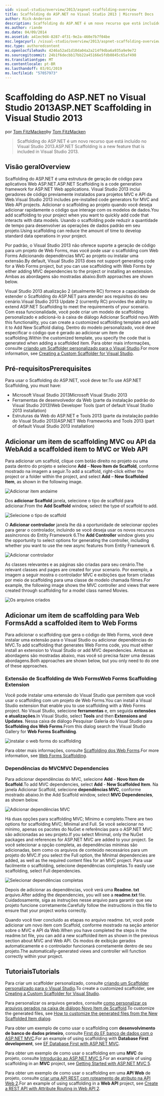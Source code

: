```yaml
---
uid: visual-studio/overview/2013/aspnet-scaffolding-overview
title: Scaffolding do ASP.NET no Visual Studio 2013 | Microsoft Docs
author: Rick-Anderson
description: Scaffolding do ASP.NET é um novo recurso que está incluído no Visual Studio 2013.
ms.author: riande
ms.date: 04/09/2014
ms.assetid: a41ec9d4-8287-4f31-9e2a-460e7b7f04be
msc.legacyurl: /visual-studio/overview/2013/aspnet-scaffolding-overview
msc.type: authoredcontent
ms.openlocfilehash: 4246a52ad1d10da04a2a214f9dba6a935a9e9e72
ms.sourcegitcommit: 24b1f6decbb17bb22a45166e5fdb0845c65af498
ms.translationtype: MT
ms.contentlocale: pt-BR
ms.lasthandoff: 03/01/2019
ms.locfileid: "57057973"
---
```

<a name="aspnet-scaffolding-in-visual-studio-2013"></a><span data-ttu-id="3c772-103">Scaffolding do ASP.NET no Visual Studio 2013</span><span class="sxs-lookup"><span data-stu-id="3c772-103">ASP.NET Scaffolding in Visual Studio 2013</span></span>
====================
<span data-ttu-id="3c772-104">por [Tom FitzMacken](https://github.com/tfitzmac)</span><span class="sxs-lookup"><span data-stu-id="3c772-104">by [Tom FitzMacken](https://github.com/tfitzmac)</span></span>

> <span data-ttu-id="3c772-105">Scaffolding do ASP.NET é um novo recurso que está incluído no Visual Studio 2013.</span><span class="sxs-lookup"><span data-stu-id="3c772-105">ASP.NET Scaffolding is a new feature that is included in Visual Studio 2013.</span></span>


## <a name="overview"></a><span data-ttu-id="3c772-106">Visão geral</span><span class="sxs-lookup"><span data-stu-id="3c772-106">Overview</span></span>

<span data-ttu-id="3c772-107">Scaffolding do ASP.NET é uma estrutura de geração de código para aplicativos Web ASP.NET.</span><span class="sxs-lookup"><span data-stu-id="3c772-107">ASP.NET Scaffolding is a code generation framework for ASP.NET Web applications.</span></span> <span data-ttu-id="3c772-108">Visual Studio 2013 inclui geradores de código previamente instalados para projetos MVC e API da Web.</span><span class="sxs-lookup"><span data-stu-id="3c772-108">Visual Studio 2013 includes pre-installed code generators for MVC and Web API projects.</span></span> <span data-ttu-id="3c772-109">Adicionar o scaffolding ao projeto quando você deseja adicionar rapidamente o código que interage com os modelos de dados.</span><span class="sxs-lookup"><span data-stu-id="3c772-109">You add scaffolding to your project when you want to quickly add code that interacts with data models.</span></span> <span data-ttu-id="3c772-110">Usando o scaffolding pode reduzir a quantidade de tempo para desenvolver as operações de dados padrão em seu projeto.</span><span class="sxs-lookup"><span data-stu-id="3c772-110">Using scaffolding can reduce the amount of time to develop standard data operations in your project.</span></span>

<span data-ttu-id="3c772-111">Por padrão, o Visual Studio 2013 não oferece suporte a geração de código para um projeto de Web Forms, mas você pode usar o scaffolding com Web Forms Adicionando dependências MVC ao projeto ou instalar uma extensão.</span><span class="sxs-lookup"><span data-stu-id="3c772-111">By default, Visual Studio 2013 does not support generating code for a Web Forms project, but you can use scaffolding with Web Forms by either adding MVC dependencies to the project or installing an extension.</span></span> <span data-ttu-id="3c772-112">Ambas as abordagens são mostradas abaixo.</span><span class="sxs-lookup"><span data-stu-id="3c772-112">Both approaches are shown below.</span></span>

<span data-ttu-id="3c772-113">Visual Studio 2013 atualização 2 (atualmente RC) fornece a capacidade de estender o Scaffolding do ASP.NET para atender aos requisitos do seu cenário.</span><span class="sxs-lookup"><span data-stu-id="3c772-113">Visual Studio 2013 Update 2 (currently RC) provides the ability to extend ASP.NET Scaffolding to meet the requirements of your scenario.</span></span> <span data-ttu-id="3c772-114">Com essa funcionalidade, você pode criar um modelo de scaffolding personalizado e adicioná-lo à caixa de diálogo Adicionar Scaffold novo.</span><span class="sxs-lookup"><span data-stu-id="3c772-114">With this functionality, you can create a customized scaffolding template and add it to Add New Scaffold dialog.</span></span> <span data-ttu-id="3c772-115">Dentro do modelo personalizado, você deve especificar o código que é gerado ao adicionar um item de scaffolding.</span><span class="sxs-lookup"><span data-stu-id="3c772-115">Within the customized template, you specify the code that is generated when adding a scaffolded item.</span></span> <span data-ttu-id="3c772-116">Para obter mais informações, consulte [criando um Scaffolder personalizado para o Visual Studio](https://go.microsoft.com/fwlink/p/?LinkId=395029).</span><span class="sxs-lookup"><span data-stu-id="3c772-116">For more information, see [Creating a Custom Scaffolder for Visual Studio](https://go.microsoft.com/fwlink/p/?LinkId=395029).</span></span>

## <a name="prerequisites"></a><span data-ttu-id="3c772-117">Pré-requisitos</span><span class="sxs-lookup"><span data-stu-id="3c772-117">Prerequisites</span></span>

<span data-ttu-id="3c772-118">Para usar o Scaffolding do ASP.NET, você deve ter:</span><span class="sxs-lookup"><span data-stu-id="3c772-118">To use ASP.NET Scaffolding, you must have:</span></span>

- <span data-ttu-id="3c772-119">Microsoft Visual Studio 2013</span><span class="sxs-lookup"><span data-stu-id="3c772-119">Microsoft Visual Studio 2013</span></span>
- <span data-ttu-id="3c772-120">Ferramentas de desenvolvedor da Web (parte da instalação padrão do Visual Studio 2013)</span><span class="sxs-lookup"><span data-stu-id="3c772-120">Web Developer Tools (part of default Visual Studio 2013 installation)</span></span>
- <span data-ttu-id="3c772-121">Estruturas da Web do ASP.NET e Tools 2013 (parte da instalação padrão do Visual Studio 2013)</span><span class="sxs-lookup"><span data-stu-id="3c772-121">ASP.NET Web Frameworks and Tools 2013 (part of default Visual Studio 2013 installation)</span></span>

## <a name="add-a-scaffolded-item-to-mvc-or-web-api"></a><span data-ttu-id="3c772-122">Adicionar um item de scaffolding MVC ou API da Web</span><span class="sxs-lookup"><span data-stu-id="3c772-122">Add a scaffolded item to MVC or Web API</span></span>

<span data-ttu-id="3c772-123">Para adicionar um scaffold, clique com botão direito no projeto ou uma pasta dentro do projeto e selecione **Add** – **Novo Item de Scaffold**, conforme mostrado na imagem a seguir.</span><span class="sxs-lookup"><span data-stu-id="3c772-123">To add a scaffold, right-click either the project or a folder within the project, and select **Add** – **New Scaffolded Item**, as shown in the following image.</span></span>

![Adicionar item andaime](aspnet-scaffolding-overview/_static/image1.png)

<span data-ttu-id="3c772-125">Dos **adicionar Scaffold** janela, selecione o tipo de scaffold para adicionar.</span><span class="sxs-lookup"><span data-stu-id="3c772-125">From the **Add Scaffold** window, select the type of scaffold to add.</span></span>

![Selecione o tipo de scaffold](aspnet-scaffolding-overview/_static/image2.png)

<span data-ttu-id="3c772-127">O **Adicionar controlador** janela lhe dá a oportunidade de selecionar opções para gerar o controlador, incluindo se você deseja usar os novos recursos assíncronos do Entity Framework 6.</span><span class="sxs-lookup"><span data-stu-id="3c772-127">The **Add Controller** window gives you the opportunity to select options for generating the controller, including whether you want to use the new async features from Entity Framework 6.</span></span>

![Adicionar controlador](aspnet-scaffolding-overview/_static/image3.png)

<span data-ttu-id="3c772-129">As classes relevantes e as páginas são criadas para seu cenário.</span><span class="sxs-lookup"><span data-stu-id="3c772-129">The relevant classes and pages are created for your scenario.</span></span> <span data-ttu-id="3c772-130">Por exemplo, a imagem a seguir mostra o controlador MVC e exibições que foram criadas por meio de scaffolding para uma classe de modelo chamada filmes.</span><span class="sxs-lookup"><span data-stu-id="3c772-130">For example, the following image shows the MVC controller and views that were created through scaffolding for a model class named Movies.</span></span>

![Os arquivos criados](aspnet-scaffolding-overview/_static/image4.png)

## <a name="add-a-scaffolded-item-to-web-forms"></a><span data-ttu-id="3c772-132">Adicionar um item de scaffolding para Web Forms</span><span class="sxs-lookup"><span data-stu-id="3c772-132">Add a scaffolded item to Web Forms</span></span>

<span data-ttu-id="3c772-133">Para adicionar o scaffolding que gera o código de Web Forms, você deve instalar uma extensão para o Visual Studio ou adicionar dependências do MVC.</span><span class="sxs-lookup"><span data-stu-id="3c772-133">To add scaffolding that generates Web Forms code, you must either install an extension to Visual Studio or add MVC dependencies.</span></span> <span data-ttu-id="3c772-134">Ambas as abordagens são mostradas abaixo, mas você só precisa fazer uma dessas abordagens.</span><span class="sxs-lookup"><span data-stu-id="3c772-134">Both approaches are shown below, but you only need to do one of these approaches.</span></span>

### <a name="web-forms-scaffolding-extension"></a><span data-ttu-id="3c772-135">Extensão de Scaffolding de Web Forms</span><span class="sxs-lookup"><span data-stu-id="3c772-135">Web Forms Scaffolding Extension</span></span>

<span data-ttu-id="3c772-136">Você pode instalar uma extensão do Visual Studio que permitem que você usar o scaffolding com um projeto de Web Forms.</span><span class="sxs-lookup"><span data-stu-id="3c772-136">You can install a Visual Studio extension that enable you to use scaffolding with a Web Forms project.</span></span> <span data-ttu-id="3c772-137">No Visual Studio, selecione **ferramentas** e, em seguida **extensões e atualizações**.</span><span class="sxs-lookup"><span data-stu-id="3c772-137">In Visual Studio, select **Tools** and then **Extensions and Updates**.</span></span> <span data-ttu-id="3c772-138">Nessa caixa de diálogo Pesquisar Galeria do Visual Studio para **Scaffolding dos Web Forms**.</span><span class="sxs-lookup"><span data-stu-id="3c772-138">From this dialog search the Visual Studio Gallery for **Web Forms Scaffolding**.</span></span>

![instalar o web forms do scaffolding](aspnet-scaffolding-overview/_static/image5.png)

<span data-ttu-id="3c772-140">Para obter mais informações, consulte [Scaffolding dos Web Forms](https://go.microsoft.com/fwlink/p/?LinkId=396478).</span><span class="sxs-lookup"><span data-stu-id="3c772-140">For more information, see [Web Forms Scaffolding](https://go.microsoft.com/fwlink/p/?LinkId=396478).</span></span>

### <a name="mvc-dependencies"></a><span data-ttu-id="3c772-141">Dependências do MVC</span><span class="sxs-lookup"><span data-stu-id="3c772-141">MVC Dependencies</span></span>

<span data-ttu-id="3c772-142">Para adicionar dependências do MVC, selecione **Add** - **Novo Item de Scaffold**.</span><span class="sxs-lookup"><span data-stu-id="3c772-142">To add MVC dependencies, select **Add** - **New Scaffolded Item**.</span></span> <span data-ttu-id="3c772-143">Na janela Adicionar Scaffold, selecione **dependências MVC**, conforme mostrado abaixo.</span><span class="sxs-lookup"><span data-stu-id="3c772-143">In the Add Scaffold window, select **MVC Dependencies**, as shown below.</span></span>

![Adicionar dependências MVC](aspnet-scaffolding-overview/_static/image6.png)

<span data-ttu-id="3c772-145">Há duas opções para scaffolding MVC; Mínimo e completo.</span><span class="sxs-lookup"><span data-stu-id="3c772-145">There are two options for scaffolding MVC; Minimal and Full.</span></span> <span data-ttu-id="3c772-146">Se você selecionar no mínimo, apenas os pacotes do NuGet e referências para o ASP.NET MVC são adicionadas ao seu projeto.</span><span class="sxs-lookup"><span data-stu-id="3c772-146">If you select Minimal, only the NuGet packages and references for ASP.NET MVC are added to your project.</span></span> <span data-ttu-id="3c772-147">Se você selecionar a opção completa, as dependências mínimas são adicionadas, bem como os arquivos de conteúdo necessários para um projeto do MVC.</span><span class="sxs-lookup"><span data-stu-id="3c772-147">If you select the Full option, the Minimal dependencies are added, as well as the required content files for an MVC project.</span></span> <span data-ttu-id="3c772-148">Para usar facilmente o scaffolding, selecione dependências completas.</span><span class="sxs-lookup"><span data-stu-id="3c772-148">To easily use scaffolding, select Full dependencies.</span></span>

![Selecionar dependências completas](aspnet-scaffolding-overview/_static/image7.png)

<span data-ttu-id="3c772-150">Depois de adicionar as dependências, você verá uma **Readme. txt** arquivo.</span><span class="sxs-lookup"><span data-stu-id="3c772-150">After adding the dependencies, you will see a **readme.txt** file.</span></span> <span data-ttu-id="3c772-151">Cuidadosamente, siga as instruções nesse arquivo para garantir que seu projeto funcione corretamente.</span><span class="sxs-lookup"><span data-stu-id="3c772-151">Carefully follow the instructions in this file to ensure that your project works correctly.</span></span>

<span data-ttu-id="3c772-152">Quando você tiver concluído as etapas no arquivo readme. txt, você pode adicionar um novo item com Scaffold, conforme mostrado na seção anterior sobre o MVC e API da Web.</span><span class="sxs-lookup"><span data-stu-id="3c772-152">When you have completed the steps in the readme.txt file, you can add a new scaffolded item as shown in the previous section about MVC and Web API.</span></span> <span data-ttu-id="3c772-153">Os modos de exibição gerados automaticamente e o controlador funcionará corretamente dentro de seu projeto.</span><span class="sxs-lookup"><span data-stu-id="3c772-153">The automatically-generated views and controller will function correctly within your project.</span></span>

## <a name="tutorials"></a><span data-ttu-id="3c772-154">Tutoriais</span><span class="sxs-lookup"><span data-stu-id="3c772-154">Tutorials</span></span>

<span data-ttu-id="3c772-155">Para criar um scaffolder personalizado, consulte [criando um Scaffolder personalizado para o Visual Studio](https://go.microsoft.com/fwlink/p/?LinkId=395029).</span><span class="sxs-lookup"><span data-stu-id="3c772-155">To create a customized scaffolder, see [Creating a Custom Scaffolder for Visual Studio](https://go.microsoft.com/fwlink/p/?LinkId=395029).</span></span>

<span data-ttu-id="3c772-156">Para personalizar os arquivos gerados, consulte [como personalizar os arquivos gerados na caixa de diálogo Novo Item de Scaffold](https://blogs.msdn.com/b/webdev/archive/2013/12/26/how-to-customize-the-generated-files-from-the-new-scaffolded-item-dialog.aspx).</span><span class="sxs-lookup"><span data-stu-id="3c772-156">To customize the generated files, see [How to customize the generated files from the New Scaffolded Item dialog](https://blogs.msdn.com/b/webdev/archive/2013/12/26/how-to-customize-the-generated-files-from-the-new-scaffolded-item-dialog.aspx).</span></span>

<span data-ttu-id="3c772-157">Para obter um exemplo de como usar o scaffolding com **desenvolvimento de banco de dados primeiro**, consulte [First do EF banco de dados com o ASP.NET MVC](../../../mvc/overview/getting-started/database-first-development/setting-up-database.md).</span><span class="sxs-lookup"><span data-stu-id="3c772-157">For an example of using scaffolding with **Database First development**, see [EF Database First with ASP.NET MVC](../../../mvc/overview/getting-started/database-first-development/setting-up-database.md).</span></span>

<span data-ttu-id="3c772-158">Para obter um exemplo de como usar o scaffolding em uma **MVC** de projeto, consulte [Introdução ao ASP.NET MVC 5](../../../mvc/overview/getting-started/introduction/getting-started.md).</span><span class="sxs-lookup"><span data-stu-id="3c772-158">For an example of using scaffolding in an **MVC** project, see [Getting Started with ASP.NET MVC 5](../../../mvc/overview/getting-started/introduction/getting-started.md).</span></span>

<span data-ttu-id="3c772-159">Para obter um exemplo de como usar o scaffolding em uma **API Web** de projeto, consulte [criar uma API REST com roteamento de atributo na API Web 2](../../../web-api/overview/web-api-routing-and-actions/create-a-rest-api-with-attribute-routing.md).</span><span class="sxs-lookup"><span data-stu-id="3c772-159">For an example of using scaffolding in a **Web API** project, see [Create a REST API with Attribute Routing in Web API 2](../../../web-api/overview/web-api-routing-and-actions/create-a-rest-api-with-attribute-routing.md).</span></span>
